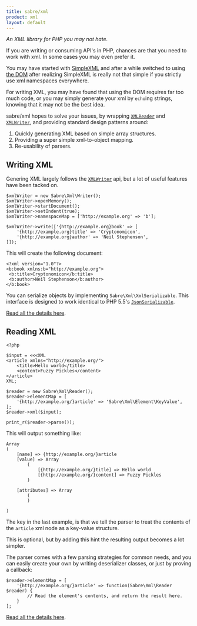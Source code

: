 ```yaml
---
title: sabre/xml
product: xml
layout: default
---
```


*An XML library for PHP you may not hate.*

If you are writing or consuming API's in PHP, chances are that you need to
work with xml. In some cases you may even prefer it.

You may have started with [SimpleXML][1] and after a while switched to using
[the DOM][2] after realizing SimpleXML is really not that simple if you
strictly use xml namespaces everywhere.

For writing XML, you may have found that using the DOM requires far too much
code, or you may simply generate your xml by `echo`ing strings, knowing that
it may not be the best idea.

sabre/xml hopes to solve your issues, by wrapping [`XMLReader`][3] and
[`XMLWriter`][4], and providing standard design patterns around:

1. Quickly generating XML based on simple array structures.
2. Providing a super simple xml-to-object mapping.
3. Re-usability of parsers.


Writing XML
-----------

Genering XML largely follows the [`XMLWriter`][4] api, but a lot of useful
features have been tacked on.

    $xmlWriter = new Sabre\Xml\Writer();
    $xmlWriter->openMemory();
    $xmlWriter->startDocument();
    $xmlWriter->setIndent(true);
    $xmlWriter->namespaceMap = ['http://example.org' => 'b'];

    $xmlWriter->write(['{http://example.org}book' => [
        '{http://example.org}title' => 'Cryptonomicon',
        '{http://example.org}author' => 'Neil Stephenson',
    ]]);

This will create the following document:

    <?xml version="1.0"?>
    <b:book xmlns:b="http://example.org">
     <b:title>Cryptonomicon</b:title>
     <b:author>Neil Stephenson</b:author>
    </b:book>

You can serialize objects by implementing `Sabre\Xml\XmlSerializable`. This
interface is designed to work identical to PHP 5.5's [`JsonSerializable`][5].

[Read all the details here][6].

Reading XML
-----------

    <?php

    $input = <<<XML
    <article xmlns="http://example.org/">
        <title>Hello world</title>
        <content>Fuzzy Pickles</content>
    </article>
    XML;

    $reader = new Sabre\Xml\Reader();
    $reader->elementMap = [
        '{http://example.org/}article' => 'Sabre\Xml\Element\KeyValue',
    ];
    $reader->xml($input);

    print_r($reader->parse());

This will output something like:

    Array
    (
        [name] => {http://example.org/}article
        [value] => Array
            (
                [{http://example.org/}title] => Hello world
                [{http://example.org/}content] => Fuzzy Pickles
            )

        [attributes] => Array
            (
            )

    )

The key in the last example, is that we tell the parser to treat the contents
of the `article` xml node as a key-value structure.

This is optional, but by adding this hint the resulting output becomes a lot
simpler.

The parser comes with a few parsing strategies for common needs, and you can
easily create your own by writing deserializer classes, or just by proving a
callback:

    $reader->elementMap = [
        '{http://example.org/}article' => function(Sabre\Xml\Reader $reader) {
            // Read the element's contents, and return the result here.
        }
    ];

[Read all the details here][7].

[1]: http://php.net/manual/en/book.simplexml.php
[2]: http://ca2.php.net/manual/en/book.dom.php
[3]: http://php.net/manual/en/book.xmlreader.php
[4]: http://php.net/manual/en/book.xmlwriter.php
[5]: http://php.net/manual/en/class.jsonserializable.php
[6]: /xml/reading/
[7]: /xml/writing/
